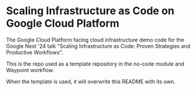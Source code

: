 # Scaling Infrastructure as Code on Google Cloud Platform

The Google Cloud Platform facing cloud infrastructure demo code for the Google Next '24 talk "Scaling Infrastructure as Code: Proven Strategies and Productive Workflows".  

This is the repo used as a template repository in the no-code module and Waypoint workflow.

When the template is used, it will overwrite this README with its own.